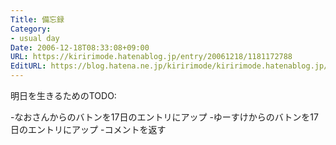 ```yaml
---
Title: 備忘録
Category:
- usual day
Date: 2006-12-18T08:33:08+09:00
URL: https://kiririmode.hatenablog.jp/entry/20061218/1181172788
EditURL: https://blog.hatena.ne.jp/kiririmode/kiririmode.hatenablog.jp/atom/entry/8454420450078217808
---
```


明日を生きるためのTODO:

-なおさんからのバトンを17日のエントリにアップ
-ゆーすけからのバトンを17日のエントリにアップ
-コメントを返す
